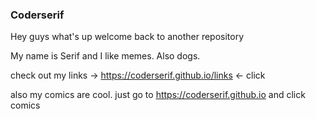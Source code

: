 ### Coderserif

Hey guys what's up welcome back to another repository

My name is Serif and I like memes. Also dogs.


check out my links  -> https://coderserif.github.io/links   <- click

also my comics are cool. just go to https://coderserif.github.io and click comics
